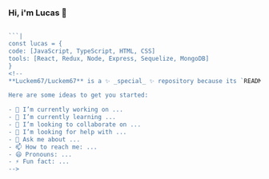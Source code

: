 ### Hi, i'm Lucas 👋
```js

```|
const lucas = {
code: [JavaScript, TypeScript, HTML, CSS]
tools: [React, Redux, Node, Express, Sequelize, MongoDB]
}
<!--
**Luckem67/Luckem67** is a ✨ _special_ ✨ repository because its `README.md` (this file) appears on your GitHub profile.

Here are some ideas to get you started:

- 🔭 I’m currently working on ...
- 🌱 I’m currently learning ...
- 👯 I’m looking to collaborate on ...
- 🤔 I’m looking for help with ...
- 💬 Ask me about ...
- 📫 How to reach me: ...
- 😄 Pronouns: ...
- ⚡ Fun fact: ...
-->
